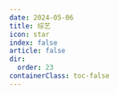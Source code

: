 ```yaml
---
date: 2024-05-06
title: 综艺
icon: star
index: false
article: false
dir:
  order: 23
containerClass: toc-false
---
```


<Catalog />
